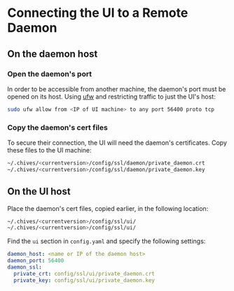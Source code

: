# Connecting the UI to a Remote Daemon

## On the daemon host

### Open the daemon's port

In order to be accessible from another machine, the daemon's port must be opened on its host. Using [ufw](https://help.ubuntu.com/community/UFW) and restricting traffic to just the UI's host:

````bash
sudo ufw allow from <IP of UI machine> to any port 56400 proto tcp
````

### Copy the daemon's cert files

To secure their connection, the UI will need the daemon's certificates. Copy these files to the UI machine:

````bash
~/.chives/<currentversion>/config/ssl/daemon/private_daemon.crt
~/.chives/<currentversion>/config/ssl/daemon/private_daemon.key
````

## On the UI host

Place the daemon's cert files, copied earlier, in the following location:

````bash
~/.chives/<currentversion>/config/ssl/ui/
~/.chives/<currentversion>/config/ssl/ui/
````

Find the `ui` section in `config.yaml` and specify the following settings:

````yaml
daemon_host: <name or IP of the daemon host>
daemon_port: 56400
daemon_ssl:
  private_crt: config/ssl/ui/private_daemon.crt
  private_key: config/ssl/ui/private_daemon.key
````
